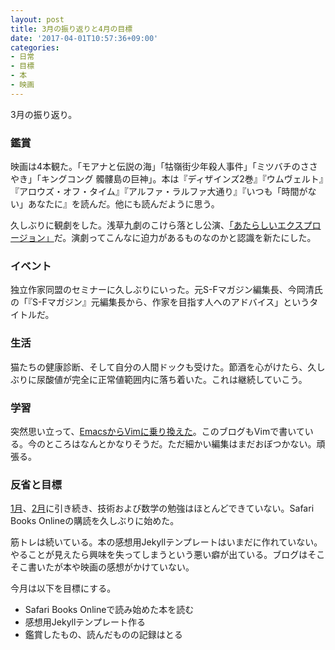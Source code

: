 ```yaml
---
layout: post
title: 3月の振り返りと4月の目標
date: '2017-04-01T10:57:36+09:00'
categories:
- 日常
- 目標
- 本
- 映画
---
```


3月の振り返り。

### 鑑賞

映画は4本観た。「モアナと伝説の海」「牯嶺街少年殺人事件」「ミツバチのささやき」「キングコング 髑髏島の巨神」。本は『ディザインズ2巻』『ウムヴェルト』『アロウズ・オフ・タイム』『アルファ・ラルファ大通り』『いつも「時間がない」あなたに』を読んだ。他にも読んだように思う。

久しぶりに観劇をした。浅草九劇のこけら落とし公演、[「あたらしいエクスプロージョン」](https://asakusa-kokono.com/list/2016/11/id-376/)だ。演劇ってこんなに迫力があるものなのかと認識を新たにした。

### イベント

独立作家同盟のセミナーに久しぶりにいった。元S-Fマガジン編集長、今岡清氏の「『S-Fマガジン』元編集長から、作家を目指す人へのアドバイス」というタイトルだ。

### 生活

猫たちの健康診断、そして自分の人間ドックも受けた。節酒を心がけたら、久しぶりに尿酸値が完全に正常値範囲内に落ち着いた。これは継続していこう。

### 学習

突然思い立って、[EmacsからVimに乗り換えた](/blog/2017/03/emacs-to-vim.html)。このブログもVimで書いている。今のところはなんとかなりそうだ。ただ細かい編集はまだおぼつかない。頑張る。

### 反省と目標

[1月](/movabletype/2017/02/jan-review.html)、[2月](/movabletype/2017/03/feb-review.html)に引き続き、技術および数学の勉強はほとんどできていない。Safari Books Onlineの購読を久しぶりに始めた。

筋トレは続いている。本の感想用Jekyllテンプレートはいまだに作れていない。やることが見えたら興味を失ってしまうという悪い癖が出ている。ブログはそこそこ書いたが本や映画の感想がかけていない。

今月は以下を目標にする。

* Safari Books Onlineで読み始めた本を読む
* 感想用Jekyllテンプレート作る
* 鑑賞したもの、読んだものの記録はとる
